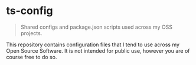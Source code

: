 # ts-config

> Shared configs and package.json scripts used across my OSS projects.

This repository contains configuration files that I tend to use across my Open Source Software. It is not intended for public use, however you are of course free to do so.